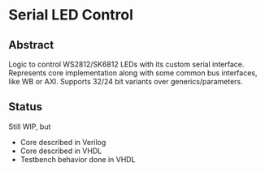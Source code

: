 # Serial LED Control

## Abstract
Logic to control WS2812/SK6812 LEDs with its custom serial interface.
Represents core implementation along with some common bus interfaces, like WB or AXI.
Supports 32/24 bit variants over generics/parameters.

## Status
Still WIP, but  
 - Core described in Verilog  
 - Core described in VHDL   
 - Testbench behavior done in VHDL  


